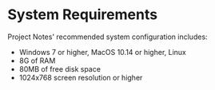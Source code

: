 # System Requirements

Project Notes' recommended system configuration includes:

* Windows 7 or higher, MacOS 10.14 or higher, Linux
* 8G of RAM 
* 80MB of free disk space 
* 1024x768 screen resolution or higher
